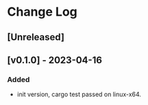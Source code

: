 # Change Log

## [Unreleased]

## [v0.1.0] - 2023-04-16

### Added
* init version, cargo test passed on linux-x64.
